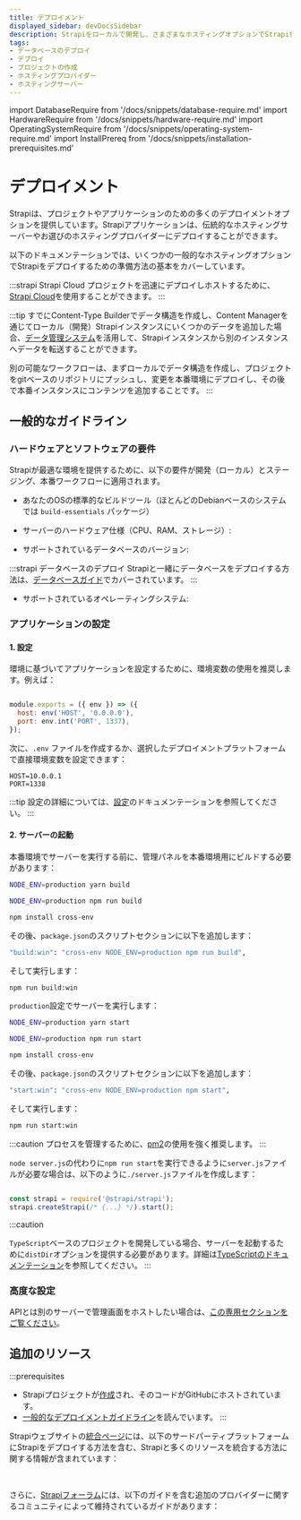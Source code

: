 ```yaml
---
title: デプロイメント
displayed_sidebar: devDocsSidebar
description: Strapiをローカルで開発し、さまざまなホスティングオプションでStrapiをデプロイする方法を学びます。
tags:
- データベースのデプロイ
- デプロイ
- プロジェクトの作成
- ホスティングプロバイダー
- ホスティングサーバー
---
```


import DatabaseRequire from '/docs/snippets/database-require.md'
import HardwareRequire from '/docs/snippets/hardware-require.md'
import OperatingSystemRequire from '/docs/snippets/operating-system-require.md'
import InstallPrereq from '/docs/snippets/installation-prerequisites.md'

# デプロイメント

Strapiは、プロジェクトやアプリケーションのための多くのデプロイメントオプションを提供しています。Strapiアプリケーションは、伝統的なホスティングサーバーやお選びのホスティングプロバイダーにデプロイすることができます。

以下のドキュメンテーションでは、いくつかの一般的なホスティングオプションでStrapiをデプロイするための準備方法の基本をカバーしています。

:::strapi Strapi Cloud
プロジェクトを迅速にデプロイしホストするために、[Strapi Cloud](/cloud/intro)を使用することができます。
:::

:::tip
すでにContent-Type Builderでデータ構造を作成し、Content Managerを通じてローカル（開発）Strapiインスタンスにいくつかのデータを追加した場合、[データ管理システム](/dev-docs/data-management)を活用して、Strapiインスタンスから別のインスタンスへデータを転送することができます。

別の可能なワークフローは、まずローカルでデータ構造を作成し、プロジェクトをgitベースのリポジトリにプッシュし、変更を本番環境にデプロイし、その後で本番インスタンスにコンテンツを追加することです。
:::

## 一般的なガイドライン

### ハードウェアとソフトウェアの要件

Strapiが最適な環境を提供するために、以下の要件が開発（ローカル）とステージング、本番ワークフローに適用されます。

<InstallPrereq />

- あなたのOSの標準的なビルドツール（ほとんどのDebianベースのシステムでは `build-essentials` パッケージ）
- サーバーのハードウェア仕様（CPU、RAM、ストレージ）:

  <HardwareRequire components={props.components} />

- サポートされているデータベースのバージョン:
<DatabaseRequire components={props.components} />

:::strapi データベースのデプロイ
Strapiと一緒にデータベースをデプロイする方法は、[データベースガイド](/dev-docs/configurations/database#databases-installation-guides)でカバーされています。
:::

- サポートされているオペレーティングシステム:

  <OperatingSystemRequire components={props.components} />

### アプリケーションの設定

#### 1. 設定

環境に基づいてアプリケーションを設定するために、環境変数の使用を推奨します。例えば：

```js title="/config/server.js"

module.exports = ({ env }) => ({
  host: env('HOST', '0.0.0.0'),
  port: env.int('PORT', 1337),
});
```

次に、`.env` ファイルを作成するか、選択したデプロイメントプラットフォームで直接環境変数を設定できます：

```
HOST=10.0.0.1
PORT=1338
```

:::tip
設定の詳細については、[設定](/dev-docs/configurations)のドキュメンテーションを参照してください。
:::

#### 2. サーバーの起動

本番環境でサーバーを実行する前に、管理パネルを本番環境用にビルドする必要があります：

<Tabs groupId="yarn-npm-windows">

<TabItem value="yarn" label="yarn">

```bash
NODE_ENV=production yarn build
```

</TabItem>

<TabItem value="npm" label="npm">

```bash
NODE_ENV=production npm run build
```

</TabItem>

<TabItem value="windows" label="windows">

```bash
npm install cross-env
```

その後、`package.json`のスクリプトセクションに以下を追加します：

```bash
"build:win": "cross-env NODE_ENV=production npm run build",
```

そして実行します：

```bash
npm run build:win
```

</TabItem>
</Tabs>

`production`設定でサーバーを実行します：

<Tabs groupId="yarn-npm">

<TabItem value="yarn" label="yarn">

```bash
NODE_ENV=production yarn start
```

</TabItem>

<TabItem value="npm" label="npm">

```bash
NODE_ENV=production npm run start
```

</TabItem>

<TabItem value="windows" label="windows">

```bash
npm install cross-env
```

その後、`package.json`のスクリプトセクションに以下を追加します：

```bash
"start:win": "cross-env NODE_ENV=production npm start",
```

そして実行します：

```bash
npm run start:win
```

</TabItem>

</Tabs>

:::caution
プロセスを管理するために、[pm2](https://github.com/Unitech/pm2/)の使用を強く推奨します。
:::

`node server.js`の代わりに`npm run start`を実行できるように`server.js`ファイルが必要な場合は、以下のように`./server.js`ファイルを作成します：

```js title="path: ./server.js"

const strapi = require('@strapi/strapi');
strapi.createStrapi(/* {...} */).start();
```

:::caution

`TypeScript`ベースのプロジェクトを開発している場合、サーバーを起動するために`distDir`オプションを提供する必要があります。詳細は[TypeScriptのドキュメンテーション](/dev-docs/typescript#use-the-strapi-factory)を参照してください。
:::

### 高度な設定

APIとは別のサーバーで管理画面をホストしたい場合は、[この専用セクションをご覧ください](/dev-docs/admin-panel-customization/deployment)。

## 追加のリソース

:::prerequisites
* Strapiプロジェクトが[作成](/dev-docs/installation)され、そのコードがGitHubにホストされています。
* [一般的なデプロイメントガイドライン](/dev-docs/deployment#general-guidelines)を読んでいます。
:::

Strapiウェブサイトの[統合ページ](https://strapi.io/integrations)には、以下のサードパーティプラットフォームにStrapiをデプロイする方法を含む、Strapiと多くのリソースを統合する方法に関する情報が含まれています：

<CustomDocCard emoji="🔗" small title="AWSにStrapiをデプロイする"  link="https://strapi.io/integrations/aws" />

<CustomDocCard emoji="🔗" small title="AzureにStrapiをデプロイする" link="https://strapi.io/integrations/azure" />

<CustomDocCard emoji="🔗" small title="DigitalOcean App PlatformにStrapiをデプロイする"  link="https://strapi.io/integrations/digital-ocean" />

<CustomDocCard emoji="🔗" small title="HerokuにStrapiをデプロイする" link="https://strapi.io/integrations/heroku" />

<br/>

さらに、[Strapiフォーラム](https://forum.strapi.io/c/community-guides/28)には、以下のガイドを含む追加のプロバイダーに関するコミュニティによって維持されているガイドがあります：

<CustomDocCard emoji="🔗" small title="Caddyを使用したプロキシ" link="https://forum.strapi.io/t/caddy-proxying-with-strapi/" />
<CustomDocCard emoji="🔗" small title="HAProxyを使用したプロキシ" link="https://forum.strapi.io/t/haproxy-proxying-with-strapi/" />
<CustomDocCard emoji="🔗" small title="NGinxを使用したプロキシ" link="https://forum.strapi.io/t/nginx-proxing-with-strapi/" />
<CustomDocCard emoji="🔗" small title="PM2プロセスマネージャの使用" link="https://forum.strapi.io/t/how-to-use-pm2-process-manager-with-strapi/" />
